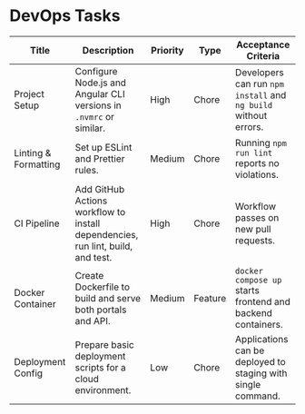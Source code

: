 # DevOps Tasks

| Title | Description | Priority | Type | Acceptance Criteria |
|-------|-------------|----------|------|---------------------|
|Project Setup|Configure Node.js and Angular CLI versions in `.nvmrc` or similar.|High|Chore|Developers can run `npm install` and `ng build` without errors.|
|Linting & Formatting|Set up ESLint and Prettier rules.|Medium|Chore|Running `npm run lint` reports no violations.|
|CI Pipeline|Add GitHub Actions workflow to install dependencies, run lint, build, and test.|High|Chore|Workflow passes on new pull requests.|
|Docker Container|Create Dockerfile to build and serve both portals and API.|Medium|Feature|`docker compose up` starts frontend and backend containers.|
|Deployment Config|Prepare basic deployment scripts for a cloud environment.|Low|Chore|Applications can be deployed to staging with single command.|
